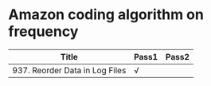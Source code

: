 # Amazon coding algorithm on frequency

| Title | Pass1 | Pass2 |
| ----- | ----- | ----- | 
|937. Reorder Data in Log Files|√|

